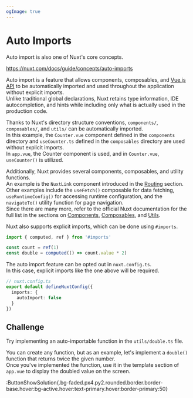 ```yaml
---
ogImage: true
---
```


# Auto Imports

Auto import is also one of Nuxt's core concepts.

https://nuxt.com/docs/guide/concepts/auto-imports

Auto import is a feature that allows components, composables, and [Vue.js API](https://vuejs.org/api/) to be automatically imported and used throughout the application without explicit imports.\
Unlike traditional global declarations, Nuxt retains type information, IDE autocompletion, and hints while including only what is actually used in the production code.

Thanks to Nuxt's directory structure conventions, `components/`, `composables/`, and `utils/` can be automatically imported.\
In this example, the `Counter.vue` component defined in the `components` directory and `useCounter.ts` defined in the `composables` directory are used without explicit imports.\
In `app.vue`, the Counter component is used, and in `Counter.vue`, `useCounter()` is utilized.

Additionally, Nuxt provides several components, composables, and utility functions.\
An example is the `NuxtLink` component introduced in the [Routing](/concepts/routing) section.\
Other examples include the `useFetch()` composable for data fetching, `useRuntimeConfig()` for accessing runtime configuration, and the `navigateTo()` utility function for page navigation.\
Since there are many more, refer to the official Nuxt documentation for the full list in the sections on [Components](https://nuxt.com/docs/api/components), [Composables](https://nuxt.com/docs/api/composables), and [Utils](https://nuxt.com/docs/api/utils).

Nuxt also supports explicit imports, which can be done using `#imports`.

```ts
import { computed, ref } from '#imports'

const count = ref(1)
const double = computed(() => count.value * 2)
```

The auto import feature can be opted out in `nuxt.config.ts`.\
In this case, explicit imports like the one above will be required.

```ts
// nuxt.config.ts
export default defineNuxtConfig({
  imports: {
    autoImport: false
  }
})
```

## Challenge

Try implementing an auto-importable function in the `utils/double.ts` file.

You can create any function, but as an example, let's implement a `double()` function that returns twice the given number.\
Once you've implemented the function, use it in the template section of `app.vue` to display the doubled value on the screen.

:ButtonShowSolution{.bg-faded.px4.py2.rounded.border.border-base.hover:bg-active.hover:text-primary.hover:border-primary:50}
